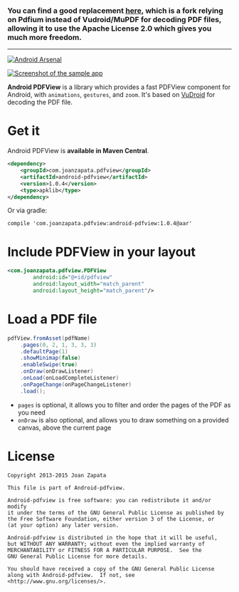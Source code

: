 ### You can find a good replacement [here](https://github.com/barteksc/AndroidPdfViewer), which is a fork relying on Pdfium instead of Vudroid/MuPDF for decoding PDF files, allowing it to use the Apache License 2.0 which gives you much more freedom.

----------------------

[![Android Arsenal](https://img.shields.io/badge/Android%20Arsenal-android--pdfview-brightgreen.svg?style=flat)](https://android-arsenal.com/details/1/1332)

[![Screenshot of the sample app](https://raw.github.com/JoanZapata/android-pdfview/master/device.png)](https://play.google.com/store/apps/details?id=com.joanzapata.pdfview.sample)

**Android PDFView** is a library which provides a fast PDFView component for Android, with ```animations```, ```gestures```, and ```zoom```. It's based on [VuDroid](https://code.google.com/p/vudroid/) for decoding the PDF file.

# Get it

Android PDFView is **available in Maven Central**.

```xml
<dependency>
	<groupId>com.joanzapata.pdfview</groupId>
	<artifactId>android-pdfview</artifactId>
	<version>1.0.4</version>
	<type>apklib</type>
</dependency>
```

Or via gradle:

```
compile 'com.joanzapata.pdfview:android-pdfview:1.0.4@aar'
```

# Include PDFView in your layout

```xml
<com.joanzapata.pdfview.PDFView
        android:id="@+id/pdfview"
        android:layout_width="match_parent"
        android:layout_height="match_parent"/>
```

# Load a PDF file

```java
pdfView.fromAsset(pdfName)
    .pages(0, 2, 1, 3, 3, 3)
    .defaultPage(1)
    .showMinimap(false)
    .enableSwipe(true)
    .onDraw(onDrawListener)
    .onLoad(onLoadCompleteListener)
    .onPageChange(onPageChangeListener)
    .load();
```

* ```pages``` is optional, it allows you to filter and order the pages of the PDF as you need
* ```onDraw``` is also optional, and allows you to draw something on a provided canvas, above the current page

# License

```
Copyright 2013-2015 Joan Zapata

This file is part of Android-pdfview.

Android-pdfview is free software: you can redistribute it and/or modify
it under the terms of the GNU General Public License as published by
the Free Software Foundation, either version 3 of the License, or
(at your option) any later version.

Android-pdfview is distributed in the hope that it will be useful,
but WITHOUT ANY WARRANTY; without even the implied warranty of
MERCHANTABILITY or FITNESS FOR A PARTICULAR PURPOSE.  See the
GNU General Public License for more details.

You should have received a copy of the GNU General Public License
along with Android-pdfview.  If not, see <http://www.gnu.org/licenses/>.
```

